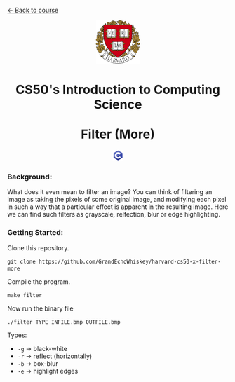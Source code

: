 [<- Back to course](https://github.com/GrandEchoWhiskey/grandechowhiskey/blob/main/dict/course/CS50-HarvardX/CS50x/README.md)

<p align="center"><a href="https://cs50.harvard.edu/x/2022">
  <img src="https://github.com/GrandEchoWhiskey/grandechowhiskey/blob/main/icons/course/harvard100.png" /><br>
</a></p>
<h1 align="center">CS50's Introduction to Computing Science<br><br>Filter (More)</h1>

<p align="center"><a href="#">
  <img src="https://github.com/GrandEchoWhiskey/grandechowhiskey/blob/main/icons/programming/c.png" />
</a></p>

### Background:
What does it even mean to filter an image? You can think of filtering an image as taking the pixels of some original image, and modifying each pixel in such a way that a particular effect is apparent in the resulting image. Here we can find such filters as grayscale, relfection, blur or edge highlighting.

### Getting Started:
Clone this repository.
```
git clone https://github.com/GrandEchoWhiskey/harvard-cs50-x-filter-more
```
Compile the program.
```
make filter
```
Now run the binary file
```
./filter TYPE INFILE.bmp OUTFILE.bmp
```

Types:
* `-g` -> black-white
* `-r` -> reflect (horizontally)
* `-b` -> box-blur
* `-e` -> highlight edges
